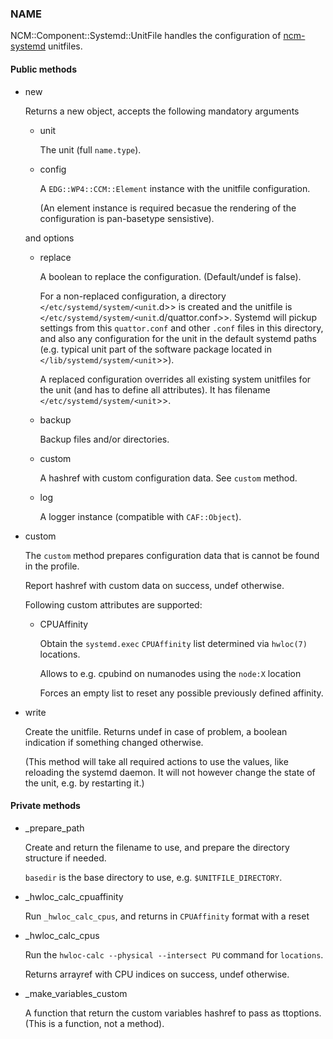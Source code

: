 
### NAME

NCM::Component::Systemd::UnitFile handles the configuration of [ncm-systemd](../components/systemd.md) unitfiles.

#### Public methods

- new

    Returns a new object, accepts the following mandatory arguments

    - unit

        The unit (full `name.type`).

    - config

        A `EDG::WP4::CCM::Element` instance with the unitfile configuration.

        (An element instance is required becasue the rendering of
        the configuration is pan-basetype sensistive).

    and options

    - replace

        A boolean to replace the configuration. (Default/undef is false).

        For a non-replaced configuration, a directory
        `</etc/systemd/system/<unit`.d>> is created
        and the unitfile is `</etc/systemd/system/<unit`.d/quattor.conf>>.
        Systemd will pickup settings from this `quattor.conf` and other `.conf` files
        in this directory,
        and also any configuration for the unit in the default systemd paths (e.g. typical
        unit part of the software package located in
        `</lib/systemd/system/<unit`>>).

        A replaced configuration overrides all existing system unitfiles
        for the unit (and has to define all attributes). It has filename
        `</etc/systemd/system/<unit`>>.

    - backup

        Backup files and/or directories.

    - custom

        A hashref with custom configuration data. See `custom` method.

    - log

        A logger instance (compatible with `CAF::Object`).

- custom

    The `custom` method prepares configuration data that is cannot be
    found in the profile.

    Report hashref with custom data on success, undef otherwise.

    Following custom attributes are supported:

    - CPUAffinity

        Obtain the `systemd.exec` `CPUAffinity` list determined via `hwloc(7)` locations.

        Allows to e.g. cpubind on numanodes using the `node:X` location

        Forces an empty list to reset any possible previously defined affinity.

- write

    Create the unitfile. Returns undef in case of problem,
    a boolean indication if something changed otherwise.

    (This method will take all required actions to use the values, like
    reloading the systemd daemon.
    It will not however change the state of the unit,
    e.g. by restarting it.)

#### Private methods

- \_prepare\_path

    Create and return the filename to use,
    and prepare the directory structure if needed.

    `basedir` is the base directory to use, e.g. `$UNITFILE_DIRECTORY`.

- \_hwloc\_calc\_cpuaffinity

    Run `_hwloc_calc_cpus`, and returns in `CPUAffinity` format with a reset

- \_hwloc\_calc\_cpus

    Run the `hwloc-calc --physical --intersect PU` command for `locations`.

    Returns arrayref with CPU indices on success, undef otherwise.

- \_make\_variables\_custom

    A function that return the custom variables hashref to pass as ttoptions.
    (This is a function, not a method).
